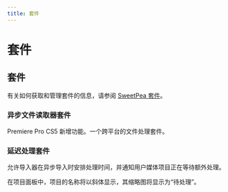 ```yaml
---
title: 套件
---
```

# 套件

## 套件

有关如何获取和管理套件的信息，请参阅 [SweetPea 套件](../../universals/sweetpea-suites)。

### 异步文件读取器套件

Premiere Pro CS5 新增功能。一个跨平台的文件处理套件。

### 延迟处理套件

允许导入器在异步导入时安排处理时间，并通知用户媒体项目正在等待额外处理。

在项目面板中，项目的名称将以斜体显示，其缩略图将显示为“待处理”。